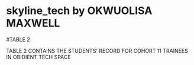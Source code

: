 # skyline_tech by OKWUOLISA MAXWELL
#TABLE 2

TABLE 2 CONTAINS THE STUDENTS' RECORD FOR COHORT 11 TRAINEES IN OBIDIENT TECH SPACE